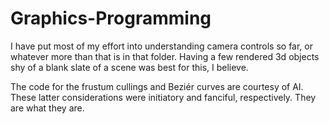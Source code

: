 ﻿# Graphics-Programming

I have put most of my effort into understanding camera controls so far, or whatever more than that is in that folder.
Having a few rendered 3d objects shy of a blank slate of a scene was best for this, I believe.

The code for the frustum cullings and Beziér curves are courtesy of AI. These latter considerations were initiatory and fanciful, respectively. They are what they are.


